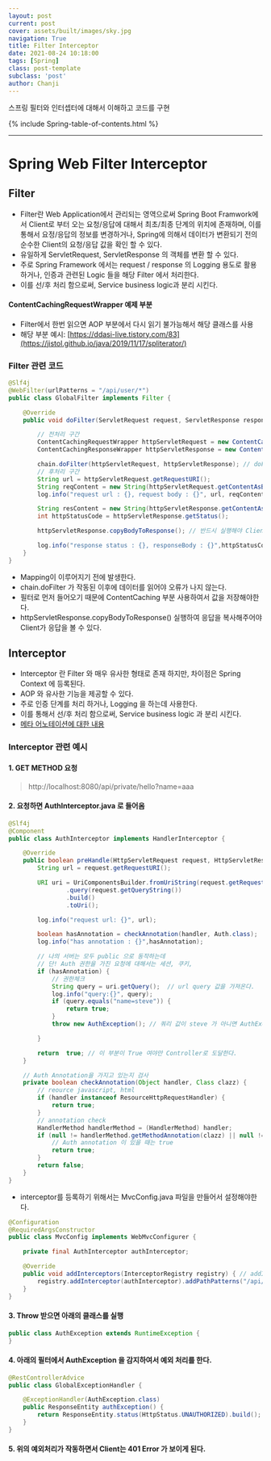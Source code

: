 ```yaml
---
layout: post
current: post
cover: assets/built/images/sky.jpg
navigation: True
title: Filter Interceptor
date: 2021-08-24 10:18:00
tags: [Spring]
class: post-template
subclass: 'post'
author: Chanji
---
```


스프링 필터와 인터셉터에 대해서 이해하고 코드를 구현


{% include Spring-table-of-contents.html %}
***

# Spring Web Filter Interceptor

## Filter
- Filter란 Web Application에서 관리되는 영역으로써 Spring Boot Framwork에서 Client로 부터 오는 요청/응답에 대해서 최초/최종 단계의 위치에 존재하며, 이를 통해서 요정/응답의 정보를 변경하거나, Spring에 의해서 데이터가 변환되기 전의 순수한 Client의 요청/응답 값을 확인 할 수 있다.
- 유일하게 ServletRequest, ServletResponse 의 객체를 변환 할 수 있다.
- 주로 Spring Framework 에서는 request / response 의 Logging 용도로 활용하거나, 인증과 관련된 Logic 들을 해당 Filter 에서 처리한다.
- 이를 선/후 처리 함으로써, Service business logic과 분리 시킨다.

#### ContentCachingRequestWrapper 예제 부분
- Filter에서 한번 읽으면 AOP 부분에서 다시 읽기 불가능해서 해당 클래스를 사용
- 해당 부분 예시: [https://ddasi-live.tistory.com/83](https://jistol.github.io/java/2019/11/17/spliterator/)


### Filter 관련 코드
~~~java
@Slf4j
@WebFilter(urlPatterns = "/api/user/*")
public class GlobalFilter implements Filter {

    @Override
    public void doFilter(ServletRequest request, ServletResponse response, FilterChain chain) throws IOException, ServletException {

        // 전처리 구간
        ContentCachingRequestWrapper httpServletRequest = new ContentCachingRequestWrapper((HttpServletRequest)request);
        ContentCachingResponseWrapper httpServletResponse = new ContentCachingResponseWrapper((HttpServletResponse)response);

        chain.doFilter(httpServletRequest, httpServletResponse); // doFilter가 일어난 이후에 읽어야 한다.
        // 후처리 구간
        String url = httpServletRequest.getRequestURI();
        String reqContent = new String(httpServletRequest.getContentAsByteArray());
        log.info("request url : {}, request body : {}", url, reqContent);

        String resContent = new String(httpServletResponse.getContentAsByteArray());
        int httpStatusCode = httpServletResponse.getStatus();

        httpServletResponse.copyBodyToResponse(); // 반드시 실행해야 Client가 응답을 받을 수 있다.

        log.info("response status : {}, responseBody : {}",httpStatusCode, resContent);
    }
}
~~~
- Mapping이 이루어지기 전에 발생한다.
- chain.doFilter 가 작동된 이후에 데이터를 읽어야 오류가 나지 않는다.
- 필터로 먼저 들어오기 때문에 ContentCaching 부분 사용하여서 값을 저장해야한다.
- httpServletResponse.copyBodyToResponse() 실행하여 응답을 복사해주어야 Client가 응답을 볼 수 있다.

## Interceptor
- Interceptor 란 Filter 와 매우 유사한 형태로 존재 하지만, 차이점은 Spring Context 에 등록된다.
- AOP 와 유사한 기능을 제공할 수 있다.
- 주로 인증 단계를 처리 하거나, Logging 을 하는데 사용한다.
- 이를 통해서 선/후 처리 함으로써, Service business logic 과 분리 시킨다.
- [메타 어노테이션에 대한 내용](https://velog.io/@kwj1270/%EC%96%B4%EB%85%B8%ED%85%8C%EC%9D%B4%EC%85%98)

### Interceptor 관련 예시
#### 1. GET METHOD 요청
   > http://localhost:8080/api/private/hello?name=aaa

#### 2. 요청하면 AuthInterceptor.java 로 들어옴
~~~java
@Slf4j
@Component
public class AuthInterceptor implements HandlerInterceptor {

    @Override
    public boolean preHandle(HttpServletRequest request, HttpServletResponse response, Object handler) throws Exception {
        String url = request.getRequestURI();

        URI uri = UriComponentsBuilder.fromUriString(request.getRequestURI())
                .query(request.getQueryString())
                .build()
                .toUri();

        log.info("request url: {}", url);

        boolean hasAnnotation = checkAnnotation(handler, Auth.class);
        log.info("has annotation : {}",hasAnnotation);

        // 나의 서버는 모두 public 으로 동작하는데
        // 단! Auth 권한을 가진 요청에 대해서는 세션, 쿠키,
        if (hasAnnotation) {
            // 권한체크
            String query = uri.getQuery();  // url query 값을 가져온다.
            log.info("query:{}", query);
            if (query.equals("name=steve")) {
                return true;
            }
            throw new AuthException(); // 쿼리 값이 steve 가 아니면 AuthException으로 던진다.

        }

        return  true; // 이 부분이 True 여야만 Controller로 도달한다.
    }

    // Auth Annotation을 가지고 있는지 검사
    private boolean checkAnnotation(Object handler, Class clazz) {
        // reource javascript, html
        if (handler instanceof ResourceHttpRequestHandler) {
            return true;
        }
        // annotation check
        HandlerMethod handlerMethod = (HandlerMethod) handler;
        if (null != handlerMethod.getMethodAnnotation(clazz) || null != handlerMethod.getBeanType().getAnnotation(clazz)) {
            // Auth annotation 이 있을 때는 true
            return true;
        }
        return false;
    }
}
~~~

- interceptor를 등록하기 위해서는 MvcConfig.java 파일을 만들어서 설정해야한다.


~~~java
@Configuration
@RequiredArgsConstructor
public class MvcConfig implements WebMvcConfigurer {

    private final AuthInterceptor authInterceptor;

    @Override
    public void addInterceptors(InterceptorRegistry registry) { // addInterceptors 함수를 통해서 특정한 Url에서 작동하는 Interceptor를 만들 수 있다.
        registry.addInterceptor(authInterceptor).addPathPatterns("/api/private/*");
    }
}
~~~

#### 3. Throw 받으면 아래의 클래스를 실행

~~~java
public class AuthException extends RuntimeException {
}
~~~

#### 4. 아래의 필터에서 AuthException 을 감지하여서 예외 처리를 한다.

~~~java
@RestControllerAdvice
public class GlobalExceptionHandler {

    @ExceptionHandler(AuthException.class)
    public ResponseEntity authException() {
        return ResponseEntity.status(HttpStatus.UNAUTHORIZED).build();
    }
}
~~~

#### 5. 위의 예외처리가 작동하면서 Client는 401 Error 가 보이게 된다.






